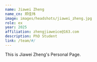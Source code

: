 ```yaml
---
name: Jiawei Zheng
name_cn: 郑佳玮
image: images/headshots/jiawei_zheng.jpg
role: ex
year: 2025
affiliation: zhengjiaweice@163.com
description: PhD Student
link: /team/#/
---
```


This is Jiawei Zheng's Personal Page.